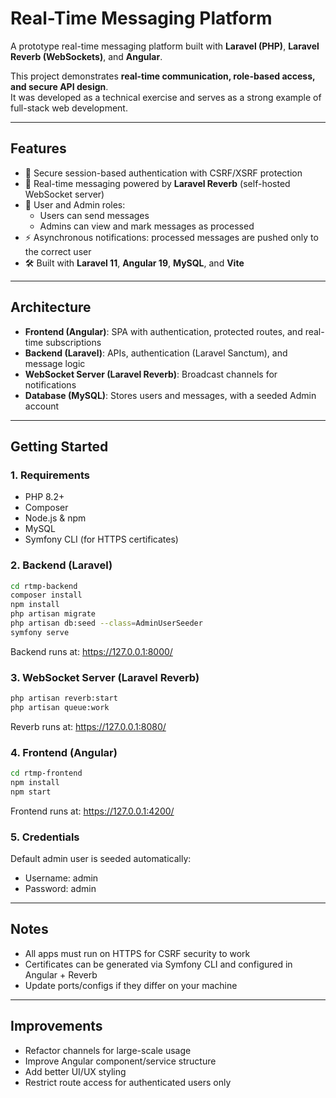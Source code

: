 # Real-Time Messaging Platform

A prototype real-time messaging platform built with **Laravel (PHP)**, **Laravel Reverb (WebSockets)**, and **Angular**.

This project demonstrates **real-time communication, role-based access, and secure API design**.  
It was developed as a technical exercise and serves as a strong example of full-stack web development.

---

## Features
- 🔐 Secure session-based authentication with CSRF/XSRF protection  
- 💬 Real-time messaging powered by **Laravel Reverb** (self-hosted WebSocket server)  
- 👤 User and Admin roles:
  - Users can send messages  
  - Admins can view and mark messages as processed  
- ⚡ Asynchronous notifications: processed messages are pushed only to the correct user  
- 🛠️ Built with **Laravel 11**, **Angular 19**, **MySQL**, and **Vite**  

---

## Architecture
- **Frontend (Angular)**: SPA with authentication, protected routes, and real-time subscriptions  
- **Backend (Laravel)**: APIs, authentication (Laravel Sanctum), and message logic  
- **WebSocket Server (Laravel Reverb)**: Broadcast channels for notifications  
- **Database (MySQL)**: Stores users and messages, with a seeded Admin account  

---

## Getting Started

### 1. Requirements
- PHP 8.2+  
- Composer  
- Node.js & npm  
- MySQL  
- Symfony CLI (for HTTPS certificates)  

### 2. Backend (Laravel)
```bash
cd rtmp-backend
composer install
npm install
php artisan migrate
php artisan db:seed --class=AdminUserSeeder
symfony serve
```
Backend runs at: https://127.0.0.1:8000/

### 3. WebSocket Server (Laravel Reverb)
```bash
php artisan reverb:start
php artisan queue:work
```
Reverb runs at: https://127.0.0.1:8080/

### 4. Frontend (Angular)
```bash
cd rtmp-frontend
npm install
npm start
```
Frontend runs at: https://127.0.0.1:4200/

### 5. Credentials
Default admin user is seeded automatically:
- Username: admin
- Password: admin

---

## Notes

- All apps must run on HTTPS for CSRF security to work
- Certificates can be generated via Symfony CLI and configured in Angular + Reverb
- Update ports/configs if they differ on your machine

---

## Improvements

- Refactor channels for large-scale usage
- Improve Angular component/service structure
- Add better UI/UX styling
- Restrict route access for authenticated users only
